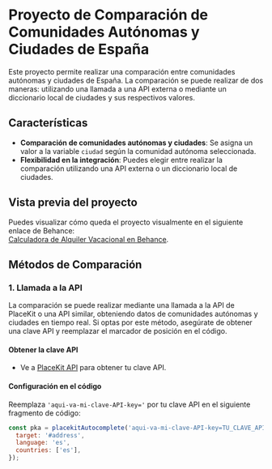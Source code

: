 # Proyecto de Comparación de Comunidades Autónomas y Ciudades de España

Este proyecto permite realizar una comparación entre comunidades autónomas y ciudades de España. La comparación se puede realizar de dos maneras: utilizando una llamada a una API externa o mediante un diccionario local de ciudades y sus respectivos valores.

## Características

- **Comparación de comunidades autónomas y ciudades**: Se asigna un valor a la variable `ciudad` según la comunidad autónoma seleccionada.
- **Flexibilidad en la integración**: Puedes elegir entre realizar la comparación utilizando una API externa o un diccionario local de ciudades.

## Vista previa del proyecto

Puedes visualizar cómo queda el proyecto visualmente en el siguiente enlace de Behance:  
[Calculadora de Alquiler Vacacional en Behance](https://www.behance.net/gallery/223405579/Calculadora-de-Alquiler-Vacacional).

## Métodos de Comparación

### 1. Llamada a la API

La comparación se puede realizar mediante una llamada a la API de PlaceKit o una API similar, obteniendo datos de comunidades autónomas y ciudades en tiempo real. Si optas por este método, asegúrate de obtener una clave API y reemplazar el marcador de posición en el código.

#### Obtener la clave API

- Ve a [PlaceKit API](https://app.placekit.io/) para obtener tu clave API.

#### Configuración en el código

Reemplaza `'aqui-va-mi-clave-API-key='` por tu clave API en el siguiente fragmento de código:

```javascript
const pka = placekitAutocomplete('aqui-va-mi-clave-API-key=TU_CLAVE_API', {
  target: '#address',
  language: 'es',
  countries: ['es'],
});
